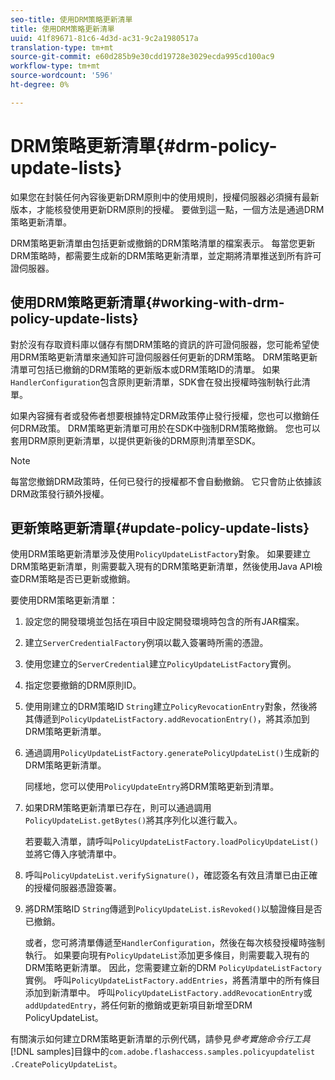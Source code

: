 ```yaml
---
seo-title: 使用DRM策略更新清單
title: 使用DRM策略更新清單
uuid: 41f89671-81c6-4d3d-ac31-9c2a1980517a
translation-type: tm+mt
source-git-commit: e60d285b9e30cdd19728e3029ecda995cd100ac9
workflow-type: tm+mt
source-wordcount: '596'
ht-degree: 0%

---
```



# DRM策略更新清單{#drm-policy-update-lists}

如果您在封裝任何內容後更新DRM原則中的使用規則，授權伺服器必須擁有最新版本，才能核發使用更新DRM原則的授權。 要做到這一點，一個方法是通過DRM策略更新清單。

DRM策略更新清單由包括更新或撤銷的DRM策略清單的檔案表示。 每當您更新DRM策略時，都需要生成新的DRM策略更新清單，並定期將清單推送到所有許可證伺服器。

## 使用DRM策略更新清單{#working-with-drm-policy-update-lists}

對於沒有存取資料庫以儲存有關DRM策略的資訊的許可證伺服器，您可能希望使用DRM策略更新清單來通知許可證伺服器任何更新的DRM策略。 DRM策略更新清單可包括已撤銷的DRM策略的更新版本或DRM策略ID的清單。 如果`HandlerConfiguration`包含原則更新清單，SDK會在發出授權時強制執行此清單。

如果內容擁有者或發佈者想要根據特定DRM政策停止發行授權，您也可以撤銷任何DRM政策。 DRM策略更新清單可用於在SDK中強制DRM策略撤銷。 您也可以套用DRM原則更新清單，以提供更新後的DRM原則清單至SDK。

>[!NOTE]
>
>每當您撤銷DRM政策時，任何已發行的授權都不會自動撤銷。 它只會防止依據該DRM政策發行額外授權。

## 更新策略更新清單{#update-policy-update-lists}

使用DRM策略更新清單涉及使用`PolicyUpdateListFactory`對象。 如果要建立DRM策略更新清單，則需要載入現有的DRM策略更新清單，然後使用Java API檢查DRM策略是否已更新或撤銷。

要使用DRM策略更新清單：

1. 設定您的開發環境並包括在項目中設定開發環境時包含的所有JAR檔案。
1. 建立`ServerCredentialFactory`例項以載入簽署時所需的憑證。
1. 使用您建立的`ServerCredential`建立`PolicyUpdateListFactory`實例。
1. 指定您要撤銷的DRM原則ID。
1. 使用剛建立的DRM策略ID `String`建立`PolicyRevocationEntry`對象，然後將其傳遞到`PolicyUpdateListFactory.addRevocationEntry()`，將其添加到DRM策略更新清單。
1. 通過調用`PolicyUpdateListFactory.generatePolicyUpdateList()`生成新的DRM策略更新清單。

   同樣地，您可以使用`PolicyUpdateEntry`將DRM策略更新到清單。
1. 如果DRM策略更新清單已存在，則可以通過調用`PolicyUpdateList.getBytes()`將其序列化以進行載入。

   若要載入清單，請呼叫`PolicyUpdateListFactory.loadPolicyUpdateList()`並將它傳入序號清單中。
1. 呼叫`PolicyUpdateList.verifySignature()`，確認簽名有效且清單已由正確的授權伺服器憑證簽署。
1. 將DRM策略ID `String`傳遞到`PolicyUpdateList.isRevoked()`以驗證條目是否已撤銷。

   或者，您可將清單傳遞至`HandlerConfiguration`，然後在每次核發授權時強制執行。
如果要向現有`PolicyUpdateList`添加更多條目，則需要載入現有的DRM策略更新清單。 因此，您需要建立新的DRM `PolicyUpdateListFactory`實例。 呼叫`PolicyUpdateListFactory.addEntries`，將舊清單中的所有條目添加到新清單中。 呼叫`PolicyUpdateListFactory.addRevocationEntry`或`addUpdatedEntry`，將任何新的撤銷或更新項目新增至DRM PolicyUpdateList。

有關演示如何建立DRM策略更新清單的示例代碼，請參見&#x200B;*參考實施命令行工具* [!DNL samples]目錄中的`com.adobe.flashaccess.samples.policyupdatelist` `.CreatePolicyUpdateList`。
